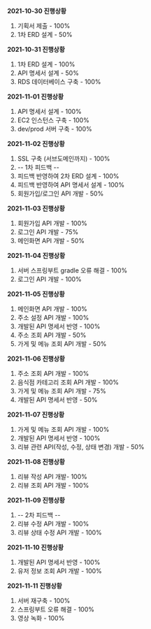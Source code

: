 **2021-10-30 진행상황**
1. 기획서 제출 - 100%
2. 1차 ERD 설계 - 50%

**2021-10-31 진행상황**
1. 1차 ERD 설계 - 100%
2. API 명세서 설계 - 50%
3. RDS 데이터베이스 구축 - 100%

**2021-11-01 진행상황**
1. API 명세서 설계 - 100%
2. EC2 인스턴스 구축 - 100%
3. dev/prod 서버 구축 - 100%

**2021-11-02 진행상황**
1. SSL 구축 (서브도메인까지) - 100%
2. -- 1차 피드백 --
3. 피드백 반영하여 2차 ERD 설계 - 100%
4. 피드백 반영하여 API 명세서 설계 - 100%
5. 회원가입/로그인 API 개발 - 50%

**2021-11-03 진행상황**
1. 회원가입 API 개발 - 100%
2. 로그인 API 개발 - 75%
3. 메인화면 API 개발 - 50%

**2021-11-04 진행상황**
1. 서버 스프링부트 gradle 오류 해결 - 100%
2. 로그인 API 개발 - 100%

**2021-11-05 진행상황**
1. 메인화면 API 개발 - 100%
2. 주소 설정 API 개발 - 100%
3. 개발된 API 명세서 반영 - 100%
4. 주소 조회 API 개발 - 50%
5. 가게 및 메뉴 조회 API 개발 - 50%

**2021-11-06 진행상황**
1. 주소 조회 API 개발 - 100%
2. 음식점 카테고리 조회 API 개발 - 100%
3. 가게 및 메뉴 조회 API 개발 - 75%
4. 개발된 API 명세서 반영 - 50%

**2021-11-07 진행상황**
1. 가게 및 메뉴 조회 API 개발 - 100%
2. 개발된 API 명세서 반영 - 100%
3. 리뷰 관련 API(작성, 수정, 상태 변경) 개발 - 50%

**2021-11-08 진행상황**
1. 리뷰 작성 API 개발- 100%
2. 리뷰 조회 API 개발 - 100%

**2021-11-09 진행상황**
1. -- 2차 피드백 --
2. 리뷰 수정 API 개발 - 100%
3. 리뷰 상태 수정 API 개발 - 100%

**2021-11-10 진행상황**
1. 개발된 API 명세서 반영 - 100%
2. 유저 정보 조회 API 개발 - 100%

**2021-11-11 진행상황**
1. 서버 재구축 - 100%
2. 스프링부트 오류 해결 - 100%
3. 영상 녹화 - 100%

